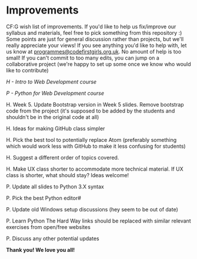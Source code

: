 # Improvements
CF:G wish list of improvements. If you'd like to help us fix/improve our syllabus and materials, feel free to pick something from this repository :) Some points are just for general discussion rather than projects, but we'll really appreciate your views!
If you see anything you'd like to help with, let us know at programmes@codefirstgirls.org.uk.
No amount of help is too small! If you can't commit to too many edits, you can jump on a collaborative project (we're happy to set up some once we know who would like to contribute)


*H - Intro to Web Development course*

*P - Python for Web Development course*

H. Week 5. Update Bootstrap version in Week 5 slides. Remove bootstrap code from the project (it's supposed to be added by the students and shouldn't be in the original code at all)

H. Ideas for making GitHub class simpler

H. Pick the best tool to potentially replace Atom (preferably something which would work less with GitHub to make it less confusing for students)

H. Suggest a different order of topics covered.

H. Make UX class shorter to accommodate more technical material. If UX class is shorter, what should stay? Ideas welcome!



P. Update all slides to Python 3.X syntax

P. Pick the best Python editor#

P. Update old Windows setup discussions (hey seem to be out of date)

P. Learn Python The Hard Way links should be replaced with similar relevant exercises from open/free websites

P. Discuss any other potential updates


**Thank you! We love you all!**

